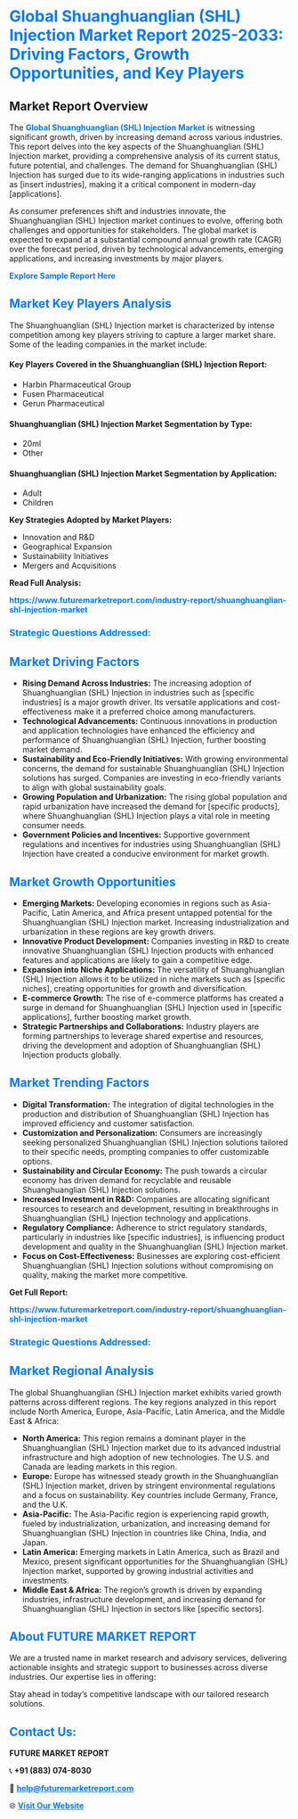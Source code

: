 <h1 style="color: #007BFF;">Global Shuanghuanglian (SHL) Injection Market Report 2025-2033: Driving Factors, Growth Opportunities, and Key Players</h1>

<section id="overview">
<h2>Market Report Overview</h2>
<p>The <a href="https://www.futuremarketreport.com/industry-report/shuanghuanglian-shl-injection-market" style="color: #007BFF; text-decoration: none;"><strong>Global Shuanghuanglian (SHL) Injection Market</strong></a> is witnessing significant growth, driven by increasing demand across various industries. This report delves into the key aspects of the Shuanghuanglian (SHL) Injection market, providing a comprehensive analysis of its current status, future potential, and challenges. The demand for Shuanghuanglian (SHL) Injection has surged due to its wide-ranging applications in industries such as [insert industries], making it a critical component in modern-day [applications].</p>
<p>As consumer preferences shift and industries innovate, the Shuanghuanglian (SHL) Injection market continues to evolve, offering both challenges and opportunities for stakeholders. The global market is expected to expand at a substantial compound annual growth rate (CAGR) over the forecast period, driven by technological advancements, emerging applications, and increasing investments by major players.</p>
</section>

<section id="overview">
<p><a href="https://www.futuremarketreport.com/request-sample/reportId=78150" style="color: #007BFF; text-decoration: none;"><strong>Explore Sample Report Here</strong></a></p>
</section>

<section id="key-players">
<h2 style="color: #007BFF;">Market Key Players Analysis</h2>
<p>The Shuanghuanglian (SHL) Injection market is characterized by intense competition among key players striving to capture a larger market share. Some of the leading companies in the market include:</p>
<h4>Key Players Covered in the Shuanghuanglian (SHL) Injection Report:</h4>
<ul><li>Harbin Pharmaceutical Group</li><li>Fusen Pharmaceutical</li><li>Gerun Pharmaceutical</li></ul>
<h4>Shuanghuanglian (SHL) Injection Market Segmentation by Type:</h4>
<ul><li>20ml</li><li>Other</li></ul>

<h4>Shuanghuanglian (SHL) Injection Market Segmentation by Application:</h4>
<ul><li>Adult</li><li>Children</li></ul>
<p><strong>Key Strategies Adopted by Market Players:</strong></p>
<ul>
<li>Innovation and R&D</li>
<li>Geographical Expansion</li>
<li>Sustainability Initiatives</li>
<li>Mergers and Acquisitions</li>
</ul>
</section>

<section>
<p><strong>Read Full Analysis: </strong></p><a href="https://www.futuremarketreport.com/industry-report/shuanghuanglian-shl-injection-market" style="color: #007BFF; text-decoration: none;"><strong>https://www.futuremarketreport.com/industry-report/shuanghuanglian-shl-injection-market</strong></a>
<h3 style="color: #007BFF;">Strategic Questions Addressed:</h3>
</section>

<section id="driving-factors">
<h2 style="color: #007BFF;">Market Driving Factors</h2>
<ul>
<li><strong>Rising Demand Across Industries:</strong> The increasing adoption of Shuanghuanglian (SHL) Injection in industries such as [specific industries] is a major growth driver. Its versatile applications and cost-effectiveness make it a preferred choice among manufacturers.</li>
<li><strong>Technological Advancements:</strong> Continuous innovations in production and application technologies have enhanced the efficiency and performance of Shuanghuanglian (SHL) Injection, further boosting market demand.</li>
<li><strong>Sustainability and Eco-Friendly Initiatives:</strong> With growing environmental concerns, the demand for sustainable Shuanghuanglian (SHL) Injection solutions has surged. Companies are investing in eco-friendly variants to align with global sustainability goals.</li>
<li><strong>Growing Population and Urbanization:</strong> The rising global population and rapid urbanization have increased the demand for [specific products], where Shuanghuanglian (SHL) Injection plays a vital role in meeting consumer needs.</li>
<li><strong>Government Policies and Incentives:</strong> Supportive government regulations and incentives for industries using Shuanghuanglian (SHL) Injection have created a conducive environment for market growth.</li>
</ul>
</section>

<section id="growth-opportunities">
<h2 style="color: #007BFF;">Market Growth Opportunities</h2>
<ul>
<li><strong>Emerging Markets:</strong> Developing economies in regions such as Asia-Pacific, Latin America, and Africa present untapped potential for the Shuanghuanglian (SHL) Injection market. Increasing industrialization and urbanization in these regions are key growth drivers.</li>
<li><strong>Innovative Product Development:</strong> Companies investing in R&D to create innovative Shuanghuanglian (SHL) Injection products with enhanced features and applications are likely to gain a competitive edge.</li>
<li><strong>Expansion into Niche Applications:</strong> The versatility of Shuanghuanglian (SHL) Injection allows it to be utilized in niche markets such as [specific niches], creating opportunities for growth and diversification.</li>
<li><strong>E-commerce Growth:</strong> The rise of e-commerce platforms has created a surge in demand for Shuanghuanglian (SHL) Injection used in [specific applications], further boosting market growth.</li>
<li><strong>Strategic Partnerships and Collaborations:</strong> Industry players are forming partnerships to leverage shared expertise and resources, driving the development and adoption of Shuanghuanglian (SHL) Injection products globally.</li>
</ul>
</section>

<section id="trending-factors">
<h2 style="color: #007BFF;">Market Trending Factors</h2>
<ul>
<li><strong>Digital Transformation:</strong> The integration of digital technologies in the production and distribution of Shuanghuanglian (SHL) Injection has improved efficiency and customer satisfaction.</li>
<li><strong>Customization and Personalization:</strong> Consumers are increasingly seeking personalized Shuanghuanglian (SHL) Injection solutions tailored to their specific needs, prompting companies to offer customizable options.</li>
<li><strong>Sustainability and Circular Economy:</strong> The push towards a circular economy has driven demand for recyclable and reusable Shuanghuanglian (SHL) Injection solutions.</li>
<li><strong>Increased Investment in R&D:</strong> Companies are allocating significant resources to research and development, resulting in breakthroughs in Shuanghuanglian (SHL) Injection technology and applications.</li>
<li><strong>Regulatory Compliance:</strong> Adherence to strict regulatory standards, particularly in industries like [specific industries], is influencing product development and quality in the Shuanghuanglian (SHL) Injection market.</li>
<li><strong>Focus on Cost-Effectiveness:</strong> Businesses are exploring cost-efficient Shuanghuanglian (SHL) Injection solutions without compromising on quality, making the market more competitive.</li>
</ul>
</section>

<section>
<p><strong>Get Full Report: </strong></p><a href="https://www.futuremarketreport.com/industry-report/shuanghuanglian-shl-injection-market" style="color: #007BFF; text-decoration: none;"><strong>https://www.futuremarketreport.com/industry-report/shuanghuanglian-shl-injection-market</strong></a>
<h3 style="color: #007BFF;">Strategic Questions Addressed:</h3>
</section>


<section id="regional-analysis">
<h2 style="color: #007BFF;">Market Regional Analysis</h2>
<p>The global Shuanghuanglian (SHL) Injection market exhibits varied growth patterns across different regions. The key regions analyzed in this report include North America, Europe, Asia-Pacific, Latin America, and the Middle East & Africa:</p>
<ul>
<li><strong>North America:</strong> This region remains a dominant player in the Shuanghuanglian (SHL) Injection market due to its advanced industrial infrastructure and high adoption of new technologies. The U.S. and Canada are leading markets in this region.</li>
<li><strong>Europe:</strong> Europe has witnessed steady growth in the Shuanghuanglian (SHL) Injection market, driven by stringent environmental regulations and a focus on sustainability. Key countries include Germany, France, and the U.K.</li>
<li><strong>Asia-Pacific:</strong> The Asia-Pacific region is experiencing rapid growth, fueled by industrialization, urbanization, and increasing demand for Shuanghuanglian (SHL) Injection in countries like China, India, and Japan.</li>
<li><strong>Latin America:</strong> Emerging markets in Latin America, such as Brazil and Mexico, present significant opportunities for the Shuanghuanglian (SHL) Injection market, supported by growing industrial activities and investments.</li>
<li><strong>Middle East & Africa:</strong> The region’s growth is driven by expanding industries, infrastructure development, and increasing demand for Shuanghuanglian (SHL) Injection in sectors like [specific sectors].</li>
</ul>
</section>

<footer>
<h2 style="color: #007BFF;">About FUTURE MARKET REPORT</h2>
<p>We are a trusted name in market research and advisory services, delivering actionable insights and strategic support to businesses across diverse industries. Our expertise lies in offering:</p>

<p>Stay ahead in today’s competitive landscape with our tailored research solutions.</p>

<h2 style="color: #007BFF;">Contact Us:</h2>
<p><strong>FUTURE MARKET REPORT</strong></p>
<p>📞 <strong>+91 (883) 074-8030</strong></p>
<p>📧 <strong><a href="mailto:help@futuremarketreport.com" style="color: #007BFF;">help@futuremarketreport.com</a></strong></p>
<p>🌐 <strong><a href="https://www.futuremarketreport.com/" style="color: #007BFF;">Visit Our Website</a></strong></p>
</footer>